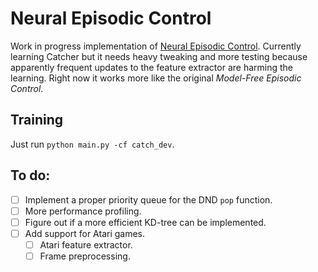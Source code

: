 # Neural Episodic Control

Work in progress implementation of [Neural Episodic
Control](https://arxiv.org/abs/1703.01988). Currently learning Catcher but it
needs heavy tweaking and more testing because apparently frequent updates to
the feature extractor are harming the learning. Right now it works more like
the original _Model-Free Episodic Control_.

## Training

Just run `python main.py -cf catch_dev`.

## To do:

- [ ] Implement a proper priority queue for the DND `pop` function.
- [ ] More performance profiling.
- [ ] Figure out if a more efficient KD-tree can be implemented.
- [ ] Add support for Atari games.
  - [ ] Atari feature extractor.
  - [ ] Frame preprocessing.
